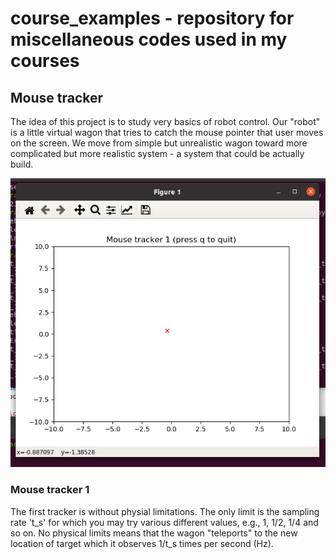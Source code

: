 # course_examples - repository for miscellaneous codes used in my courses

## Mouse tracker
The idea of this project is to study very basics of robot control. Our "robot" is a little virtual wagon that tries to catch the mouse pointer that user moves on the screen. We move from simple but unrealistic wagon toward more complicated but more realistic system - a system that could be actually build.

![Mouse tracker](files/mouse_tracker_1.png)


### Mouse tracker 1
The first tracker is without physial limitations. The only limit is the sampling rate 't_s' for which you may try various different values, e.g., 1, 1/2, 1/4 and so on. No physical limits means that the wagon "teleports" to the new location of target which it observes 1/t_s times per second (Hz).
